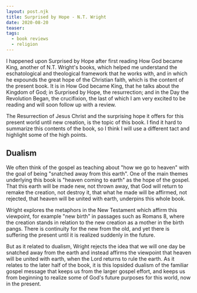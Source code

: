 ```yaml
---
layout: post.njk
title: Surprised by Hope - N.T. Wright
date: 2020-08-20
teaser: 
tags:
  - book reviews
  - religion
---
```


I happened upon Surprised by Hope after first reading How God became King, another of N.T. Wright's books, which helped me understand the eschatological and theological framework that he works with, and in which he expounds the great hope of the Christian faith, which is the content of the present book. It is in How God became King, that he talks about the Kingdom of God; in Surprised by Hope, the resurrection; and in the Day the Revolution Began, the crucifixion, the last of which I am very excited to be reading and will soon follow up with a review. 

The Resurrection of Jesus Christ and the surprising hope it offers for this present world until new creation, is the topic of this book. I find it hard to summarize this contents of the book, so I think I will use a different tact and highlight some of the high points.

## Dualism
We often think of the gospel as teaching about "how we go to heaven" with the goal of being "snatched away from this earth". One of the main themes underlying this book is "heaven coming to earth" as the hope of the gospel. That this earth will be made new, not thrown away, that God will return to remake the creation, not destroy it, that what he made will be affirmed, not rejected, that heaven will be united with earth, underpins this whole book. 

Wright explores the metaphors in the New Testament which affirm this viewpoint, for example "new birth" in passages such as Romans 8, where the creation stands in relation to the new creation as a mother in the birth pangs. There is continuity for the new from the old, and yet there is suffering the present until it is realized suddenly in the future. 

But as it related to dualism, Wright rejects the idea that we will one day be snatched away from the earth and instead affirms the viewpoint that heaven will be united with earth, when the Lord returns to rule the earth. As it relates to the later half of the book, it is this lopsided dualism of the familiar gospel message that keeps us from the larger gospel effort, and keeps us from beginning to realize some of God's future purposes for this world, now in the present.  